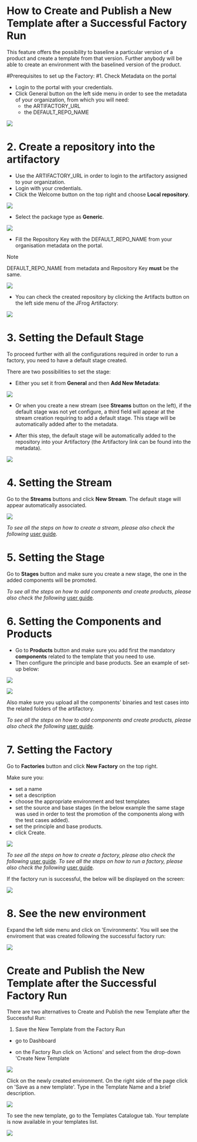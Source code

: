 # How to Create and Publish a New Template after a Successful Factory Run 

This feature offers the possibility to baseline a particular version of a product and create a template from that version. Further anybody will be able to create an environment with the baselined version of the product.

#Prerequisites to set up the Factory:
#1. Check Metadata on the portal

- Login to the portal with your credentials.
- Click General button on the left side menu in order to see the metadata of your organization, from which you will need:
   - the ARTIFACTORY_URL
   - the DEFAULT_REPO_NAME

![](./images/create-template-metadata.png)

# 2. Create a repository into the artifactory

- Use the ARTIFACTORY_URL in order to login to the artifactory assigned to your organization.
- Login with your credentials.
- Click the Welcome button on the top right and choose **Local repository**.

![](./images/create-template-artifactory-repo.png)

- Select the package type as **Generic**.

![](./images/create-template-package-type.png)

- Fill the Repository Key with the DEFAULT_REPO_NAME from your organisation metadata on the portal.

> [!Note]
> DEFAULT_REPO_NAME from metadata and Repository Key **must** be the same.

![](./images/create-template-repo-key.png)

- You can check the created repository by clicking the Artifacts button on the left side menu of the JFrog Artifactory:

![](./images/create-template-artifacts.png)

# 3. Setting the Default Stage

To proceed further with all the configurations required in order to run a factory, you need to have a default stage created.

There are two possibilities to set the stage:

- Either you set it from **General** and then **Add New Metadata**:

![](./images/create-template-add-stage.png)

- Or when you create a new stream (see **Streams** button on the left), if the default stage was not yet configure, a third field will appear at the stream creation requiring to add a default stage. This stage will be automatically added after to the metadata.

- After this step, the default stage will be automatically added to the repository into your Artifactory (the Artifactory link can be found into the metadata).

![](./images/create-template-repo-stage.png)

# 4. Setting the Stream

Go to the **Streams** buttons and click **New Stream**. The default stage will appear automatically associated.

![](./images/create-template-stream.png)

*To see all the steps on how to create a stream, please also check the following* <a href="./stream.md" target="blank">user guide</a>.

# 5. Setting the Stage

Go to **Stages** button and make sure you create a new stage, the one in the added components will be promoted.

*To see all the steps on how to add components and create products, please also check the following* <a href="./stage.md" target="blank">user guide</a>.


# 6. Setting the Components and Products

- Go to **Products** button and make sure you add first the mandatory **components** related to the template that you need to use.
- Then configure the principle and base products. See an example of set-up below:

![](./images/create-template-principle.png)

![](./images/create-template-base.png)

Also make sure you upload all the components' binaries and test cases into the related folders of the artifactory.

*To see all the steps on how to add components and create products, please also check the following* <a href="./components-products.md" target="blank">user guide</a>.

# 7. Setting the Factory

Go to **Factories** button and click **New Factory** on the top right. 

Make sure you:
- set a name
- set a description
- choose the appropriate environment and test templates
- set the source and base stages (in the below example the same stage was used in order to test the promotion of the  components along with the test cases added).
- set the principle and base products.
- click Create.

![](./images/create-template-factory.png)

*To see all the steps on how to create a factory, please also check the following* <a href="./factories.md" target="blank">user guide</a>.
*To see all the steps on how to run a factory, please also check the following* <a href="./run-factory.md" target="blank">user guide</a>.

If the factory run is successful, the below will be displayed on the screen:

![](./images/successful-factory-run.png)

# 8. See the new environment

Expand the left side menu and click on 'Environments'. You will see the enviroment that was created following the successful factory run:

![](./images/factory-run-environment.png)


# Create and Publish the New Template after the Successful Factory Run 

There are two alternatives to Create and Publish the new Template after the Successful Run:
1. Save the New Template from the Factory Run 
- go to Dashboard

- on the Factory Run click on 'Actions' and select from the drop-down 'Create New Template


![](./images/run-factory-completed.png)

Click on the newly created environment. On the right side of the page click on 'Save as a new template'. Type in the Template Name and a brief description. 

![](./images/save-new-template.png)

To see the new template, go to the Templates Catalogue tab. Your template is now available in your templates list.
 
![](./images/new-template.png)

